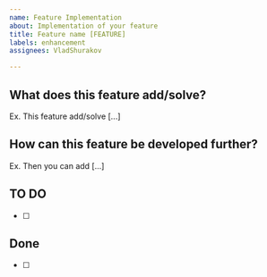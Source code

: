 ```yaml
---
name: Feature Implementation
about: Implementation of your feature
title: Feature name [FEATURE]
labels: enhancement
assignees: VladShurakov

---
```


## **What does this feature add/solve?**
Ex. This feature add/solve [...]

## **How can this feature be developed further?**
Ex. Then you can add [...]

## TO DO
- [ ] 

## Done
- [ ]
